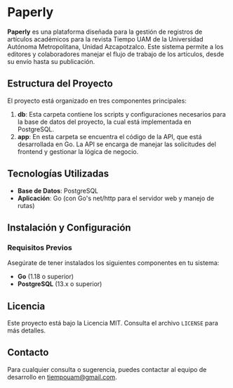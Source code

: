 # Paperly

**Paperly** es una plataforma diseñada para la gestión de registros de artículos académicos para la revista Tiempo UAM de la Universidad Autónoma Metropolitana, Unidad Azcapotzalco. Este sistema permite a los editores y colaboradores manejar el flujo de trabajo de los artículos, desde su envío hasta su publicación.

## Estructura del Proyecto

El proyecto está organizado en tres componentes principales:

1. **db**: Esta carpeta contiene los scripts y configuraciones necesarios para la base de datos del proyecto, la cual está implementada en PostgreSQL.
2. **app**: En esta carpeta se encuentra el código de la API, que está desarrollada en Go. La API se encarga de manejar las solicitudes del frontend y gestionar la lógica de negocio.

## Tecnologías Utilizadas

- **Base de Datos**: PostgreSQL
- **Aplicación**: Go (con Go's net/http para el servidor web y manejo de rutas)

## Instalación y Configuración

### Requisitos Previos

Asegúrate de tener instalados los siguientes componentes en tu sistema:

- **Go** (1.18 o superior)
- **PostgreSQL** (13.x o superior)

## Licencia

Este proyecto está bajo la Licencia MIT. Consulta el archivo `LICENSE` para más detalles.

## Contacto

Para cualquier consulta o sugerencia, puedes contactar al equipo de desarrollo en [tiempouam@gmail.com](mailto:tiempouam@gmail.com).
